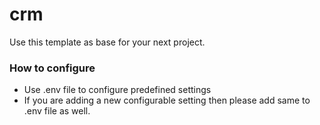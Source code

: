 # crm
Use this template as base for your next project.

### How to configure
- Use .env file to configure predefined settings
- If you are adding a new configurable setting then please add same to .env file as well.
